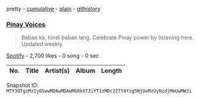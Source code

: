 pretty - [cumulative](/playlists/cumulative/37i9dQZF1DX7B4HyZbWHdY.md) - [plain](/playlists/plain/37i9dQZF1DX7B4HyZbWHdY) - [githistory](https://github.githistory.xyz/mackorone/spotify-playlist-archive/blob/main/playlists/plain/37i9dQZF1DX7B4HyZbWHdY)

### [Pinay Voices](https://open.spotify.com/playlist/37i9dQZF1DX7B4HyZbWHdY)

> Babae ka, hindi babae lang\. Celebrate Pinay power by listening here\. Updated weekly.

[Spotify](https://open.spotify.com/user/spotify) - 2,700 likes - 0 song - 0 sec

| No. | Title | Artist(s) | Album | Length |
|---|---|---|---|---|

Snapshot ID: `MTY3OTgzMzIyOSwwMDAwMDAwMGRkOTJiYTIzMDc2ZTY4Yzg5NjUxMzUyNzdjMmUwMWJi`
